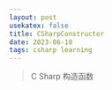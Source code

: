 ```yaml
---
layout: post
usekatex: false
title: CSharpConstructor
date: 2023-06-10
tags: csharp learning
---
```


> C Sharp 构造函数

<!--more-->
